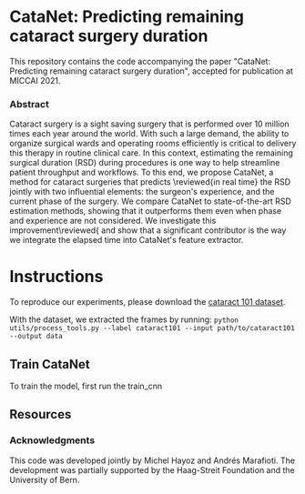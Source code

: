 # CataNet: Predicting remaining cataract surgery duration


This repository contains the code accompanying the paper "CataNet: Predicting remaining cataract surgery duration", accepted for publication at MICCAI 2021. 

### Abstract

Cataract surgery is a sight saving surgery that is performed over 10 million times each year around the world. With such a large demand, the ability to organize surgical wards and operating rooms efficiently is critical to delivery this therapy in routine clinical care. In this context, estimating the remaining surgical duration (RSD) during procedures is one way to help streamline patient throughput and workflows. To this end, we propose CataNet, a method for cataract surgeries that predicts \reviewed{in real time} the RSD jointly with two influential elements: the surgeon's experience, and the current phase of the surgery. We compare CataNet to state-of-the-art RSD estimation methods, showing that it outperforms them even when phase and experience are not considered. We investigate this improvement\reviewed{ and show that a significant contributor is the way we integrate the elapsed time into CataNet's feature extractor.

# Instructions

To reproduce our experiments, please download the [cataract 101 dataset](http://ftp.itec.aau.at/datasets/ovid/cat-101/). 

With the dataset, we extracted the frames by running: 
``python utils/process_tools.py --label cataract101 --input path/to/cataract101 --output data``



## Train CataNet

To train the model, first run the train_cnn 



## Resources


### Acknowledgments

This code was developed jointly by Michel Hayoz and Andrés Marafioti. The development was partially supported by the Haag-Streit Foundation and the University of Bern.
